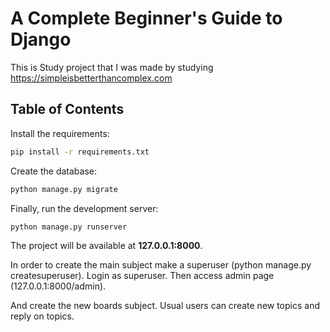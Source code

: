 # A Complete Beginner's Guide to Django

This is Study project that I was made by studying https://simpleisbetterthancomplex.com

## Table of Contents

Install the requirements:

```bash
pip install -r requirements.txt
```

Create the database:

```bash
python manage.py migrate
```

Finally, run the development server:

```bash
python manage.py runserver
```

The project will be available at **127.0.0.1:8000**.


In order to create the main subject make a superuser (python manage.py createsuperuser).
Login as superuser.
Then access admin page (127.0.0.1:8000/admin).

And create the new boards subject.
Usual users can create new topics and reply on topics.

